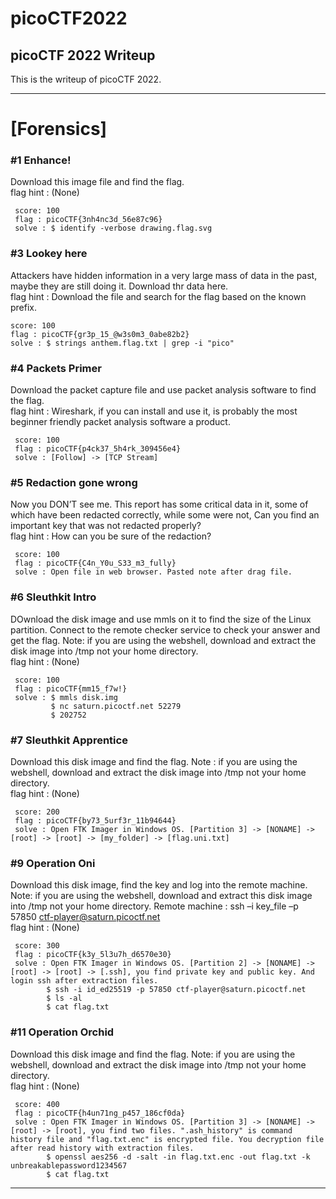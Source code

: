 picoCTF2022
===========

picoCTF 2022 Writeup
----------------------------
This is the writeup of picoCTF 2022.

______________

# [Forensics]
 ### #1 Enhance!
Download this image file and find the flag.    
flag hint : (None)
```
 score: 100
 flag : picoCTF{3nh4nc3d_56e87c96}
 solve : $ identify -verbose drawing.flag.svg
```

 ### #3 Lookey here
Attackers have hidden information in a very large mass of data in the past, maybe they are still doing it. Download thr data here.    
flag hint : Download the file and search for the flag based on the known prefix.
 ```
 score: 100
 flag : picoCTF{gr3p_15_@w3s0m3_0abe82b2}
 solve : $ strings anthem.flag.txt | grep -i "pico"
```

 ### #4 Packets Primer
Download the packet capture file and use packet analysis software to find the flag.    
flag hint : Wireshark, if you can install and use it, is probably the most beginner friendly packet analysis software a product.
```
 score: 100
 flag : picoCTF{p4ck37_5h4rk_309456e4}
 solve : [Follow] -> [TCP Stream]
```

 ### #5 Redaction gone wrong
Now you DON’T see me. This report has some critical data in it, some of which have been redacted correctly, while some were not, Can you find an important key that was not redacted properly?    
flag hint : How can you be sure of the redaction?
```
 score: 100
 flag : picoCTF{C4n_Y0u_S33_m3_fully}
 solve : Open file in web browser. Pasted note after drag file.
```

 ### #6 Sleuthkit Intro
DOwnload the disk image and use mmls on it to find the size of the Linux partition. Connect to the remote checker service to check your answer and get the flag. Note: if you are using the webshell, download and extract the disk image into /tmp not your home directory.    
flag hint : (None)
```
 score: 100
 flag : picoCTF{mm15_f7w!}
 solve : $ mmls disk.img
         $ nc saturn.picoctf.net 52279
         $ 202752
```

 ### #7 Sleuthkit Apprentice
Download this disk image and find the flag. Note : if you are using the webshell, download and extract the disk image into /tmp not your home directory.   
flag hint : (None)
```
 score: 200
 flag : picoCTF{by73_5urf3r_11b94644}
 solve : Open FTK Imager in Windows OS. [Partition 3] -> [NONAME] -> [root] -> [root] -> [my_folder] -> [flag.uni.txt]
```

 ### #9 Operation Oni
Download this disk image, find the key and log into the remote machine. Note: if you are using the webshell, download and extract this disk image into /tmp not your home directory. Remote machine : ssh –i key_file –p 57850 ctf-player@saturn.picoctf.net   
flag hint : (None)
```
 score: 300
 flag : picoCTF{k3y_5l3u7h_d6570e30}
 solve : Open FTK Imager in Windows OS. [Partition 2] -> [NONAME] -> [root] -> [root] -> [.ssh], you find private key and public key. And login ssh after extraction files.
        $ ssh -i id_ed25519 -p 57850 ctf-player@saturn.picoctf.net
        $ ls -al
        $ cat flag.txt
```

 ### #11 Operation Orchid
Download this disk image and find the flag. Note: if you are using the webshell, download and extract the disk image into /tmp not your home directory.   
flag hint : (None)
```
 score: 400
 flag : picoCTF{h4un71ng_p457_186cf0da}
 solve : Open FTK Imager in Windows OS. [Partition 3] -> [NONAME] -> [root] -> [root], you find two files. ".ash_history" is command history file and "flag.txt.enc" is encrypted file. You decryption file after read history with extraction files. 
        $ openssl aes256 -d -salt -in flag.txt.enc -out flag.txt -k unbreakablepassword1234567
        $ cat flag.txt
```

______________
